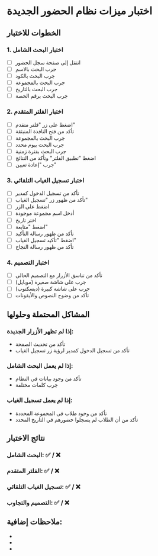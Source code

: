 # اختبار ميزات نظام الحضور الجديدة

## الخطوات للاختبار

### 1. اختبار البحث الشامل
- [ ] انتقل إلى صفحة سجل الحضور
- [ ] جرب البحث بالاسم
- [ ] جرب البحث بالكود
- [ ] جرب البحث بالمجموعة
- [ ] جرب البحث بالتاريخ
- [ ] جرب البحث برقم الحصة

### 2. اختبار الفلتر المتقدم
- [ ] اضغط على زر "فلتر متقدم"
- [ ] تأكد من فتح النافذة المنبثقة
- [ ] جرب البحث بالمجموعة
- [ ] جرب البحث بيوم محدد
- [ ] جرب البحث بفترة زمنية
- [ ] اضغط "تطبيق الفلتر" وتأكد من النتائج
- [ ] جرب "إعادة تعيين"

### 3. اختبار تسجيل الغياب التلقائي
- [ ] تأكد من تسجيل الدخول كمدير
- [ ] تأكد من ظهور زر "تسجيل الغياب"
- [ ] اضغط على الزر
- [ ] أدخل اسم مجموعة موجودة
- [ ] اختر تاريخ
- [ ] اضغط "متابعة"
- [ ] تأكد من ظهور رسالة التأكيد
- [ ] اضغط "تأكيد تسجيل الغياب"
- [ ] تأكد من ظهور رسالة النجاح

### 4. اختبار التصميم
- [ ] تأكد من تناسق الأزرار مع التصميم الحالي
- [ ] جرب على شاشة صغيرة (موبايل)
- [ ] جرب على شاشة كبيرة (ديسكتوب)
- [ ] تأكد من وضوح النصوص والأيقونات

## المشاكل المحتملة وحلولها

### إذا لم تظهر الأزرار الجديدة:
- تأكد من تحديث الصفحة
- تأكد من تسجيل الدخول كمدير لرؤية زر تسجيل الغياب

### إذا لم يعمل البحث الشامل:
- تأكد من وجود بيانات في النظام
- جرب كلمات مختلفة

### إذا لم يعمل تسجيل الغياب:
- تأكد من وجود طلاب في المجموعة المحددة
- تأكد من أن الطلاب لم يسجلوا حضورهم في التاريخ المحدد

## نتائج الاختبار

### البحث الشامل: ✅ / ❌
### الفلتر المتقدم: ✅ / ❌  
### تسجيل الغياب التلقائي: ✅ / ❌
### التصميم والتجاوب: ✅ / ❌

## ملاحظات إضافية:
- 
- 
- 
